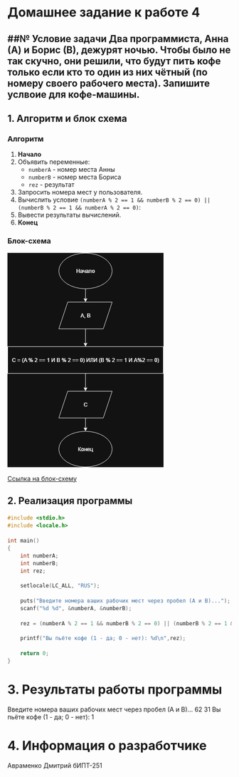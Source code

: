 # Домашнее задание к работе 4

##№ Условие задачи
 Два программиста, Анна (А) и Борис (В), дежурят ночью. Чтобы было не так скучно, они решили, что будут пить кофе только если кто то один из них чётный (по номеру своего рабочего места). Запишите услвоие для кофе-машины.
---
## 1. Алгоритм и блок схема

### Алгоритм
1. **Начало**
2. Объявить переменные:
   - `numberA` - номер места Анны
   - `numberB` - номер места Бориса
   - `rez` - результат
3. Запросить номера мест у пользователя.
5. Вычислить условие `(numberA % 2 == 1 && numberB % 2 == 0) || (numberB % 2 == 1 && numberA % 2 == 0)`:
6. Вывести результаты вычислений.
7. **Конец**

### Блок-схема
![Блок-схема алгоритма](Lab4_schema.jpg)

 [Ссылка на блок-схему](https://viewer.diagrams.net/?tags=%7B%7D&lightbox=1&highlight=0000ff&edit=_blank&layers=1&nav=1&title=Lab4_schema.drawio&dark=auto#Uhttps%3A%2F%2Fdrive.google.com%2Fuc%3Fid%3D1B8hkz6EBm_bKWojequkNudj5Ya2yKsxA%26export%3Ddownload)

 ## 2. Реализация программы

```c
#include <stdio.h>
#include <locale.h>

int main()
{
	int numberA;
	int numberB;
	int rez;

	setlocale(LC_ALL, "RUS");

	puts("Введите номера ваших рабочих мест через пробел (А и В)...");
	scanf("%d %d", &numberA, &numberB);

	rez = (numberA % 2 == 1 && numberB % 2 == 0) || (numberB % 2 == 1 && numberA % 2 == 0);

	printf("Вы пьёте кофе (1 - да; 0 - нет): %d\n",rez);

	return 0;
}
```
# 3. Результаты работы программы
Введите номера ваших рабочих мест через пробел (А и В)...
62 31
Вы пьёте кофе (1 - да; 0 - нет): 1
# 4. Информация о разработчике
Авраменко Дмитрий бИПТ-251
